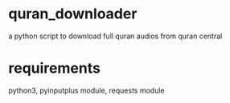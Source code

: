 # quran_downloader
a python script to download full quran audios from quran central


# requirements
python3, 
pyinputplus module, 
requests module
